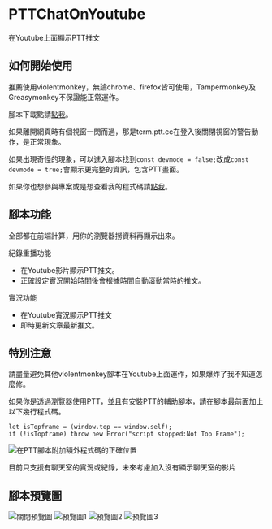 # PTTChatOnYoutube
在Youtube上面顯示PTT推文

## 如何開始使用

推薦使用violentmonkey，無論chrome、firefox皆可使用，Tampermonkey及Greasymonkey不保證能正常運作。

腳本下載點請[點我](https://greasyfork.org/zh-TW)。

如果離開網頁時有個視窗一閃而過，那是term.ptt.cc在登入後關閉視窗的警告動作，是正常現象。

如果出現奇怪的現象，可以進入腳本找到```const devmode = false;```改成```const devmode = true;```會顯示更完整的資訊，包含PTT畫面。

如果你也想參與專案或是想查看我的程式碼請[點我](https://greasyfork.org/zh-TW)。

## 腳本功能
全部都在前端計算，用你的瀏覽器撈資料再顯示出來。

紀錄重播功能
* 在Youtube影片顯示PTT推文。
* 正確設定實況開始時間後會根據時間自動滾動當時的推文。

實況功能
* 在Youtube實況顯示PTT推文
* 即時更新文章最新推文。




## 特別注意
請盡量避免其他violentmonkey腳本在Youtube上面運作，如果爆炸了我不知道怎麼修。

如果你是透過瀏覽器使用PTT，並且有安裝PTT的輔助腳本，請在腳本最前面加上以下幾行程式碼。
```
let isTopframe = (window.top == window.self);
if (!isTopframe) throw new Error("script stopped:Not Top Frame");
```
![在PTT腳本附加額外程式碼的正確位置](https://i.imgur.com/DHwFxSY.png "腳本間加程式碼示意圖")

目前只支援有聊天室的實況或紀錄，未來考慮加入沒有顯示聊天室的影片

## 腳本預覽圖

![](https://i.imgur.com/xxYMYZ4.png "關閉預覽圖")
![](https://i.imgur.com/sM6GtWz.png "預覽圖1")
![](https://i.imgur.com/UwDHu7i.png "預覽圖2")
![](https://i.imgur.com/Xn87juc.png "預覽圖3")